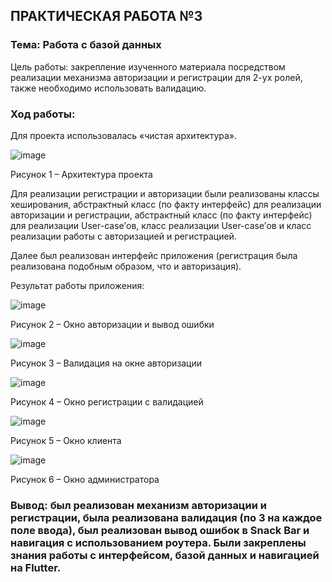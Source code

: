 ## ПРАКТИЧЕСКАЯ РАБОТА №3
### Тема: Работа с базой данных
Цель работы: закрепление изученного материала посредством реализации механизма авторизации и регистрации для 2-ух ролей, также необходимо использовать валидацию.
### Ход работы:

Для проекта использовалась «чистая архитектура».

 ![image](https://user-images.githubusercontent.com/92712495/201488608-5cc74645-e223-476e-8e19-29b6e800a3b5.png)

 
Рисунок 1 – Архитектура проекта


Для реализации регистрации и авторизации были реализованы классы хеширования, абстрактный класс (по факту интерфейс) для реализации авторизации и регистрации, абстрактный класс (по факту интерфейс) для реализации User-case’ов, класс реализации User-case’ов и класс реализации работы с авторизацией и регистрацией.

Далее был реализован интерфейс приложения (регистрация была реализована подобным образом, что и авторизация).

Результат работы приложения:
 
 ![image](https://user-images.githubusercontent.com/92712495/201488685-dd0b17ac-bd43-46e0-9974-12787c255767.png)

 
Рисунок 2 – Окно авторизации и вывод ошибки

![image](https://user-images.githubusercontent.com/92712495/201488694-237e9b02-9b19-4ba7-ae55-a622dc91cb73.png)

 
Рисунок 3 – Валидация на окне авторизации

![image](https://user-images.githubusercontent.com/92712495/201488700-ccde6d04-d48a-4ba2-bb57-6c9e74b8851e.png)

 
Рисунок 4 – Окно регистрации с валидацией

![image](https://user-images.githubusercontent.com/92712495/201488705-690090f3-7762-4da8-8a4f-200ae11cdf34.png)

 
Рисунок 5 – Окно клиента

![image](https://user-images.githubusercontent.com/92712495/201488715-4215018a-88c2-41df-b548-7690948ab278.png)

 
Рисунок 6 – Окно администратора

### Вывод: был реализован механизм авторизации и регистрации, была реализована валидация (по 3 на каждое поле ввода), был реализован вывод ошибок в Snack Bar и навигация с использованием роутера. Были закреплены знания работы с интерфейсом, базой данных и навигацией на Flutter.
